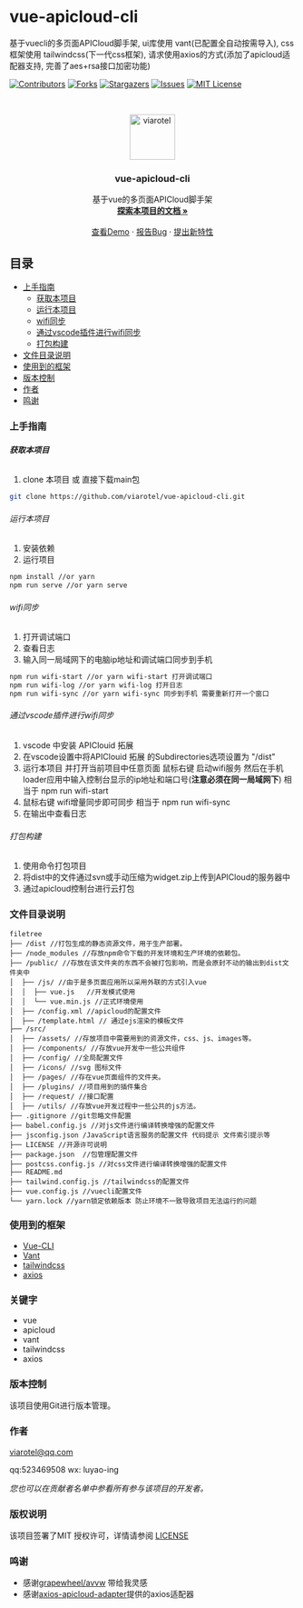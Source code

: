 

# vue-apicloud-cli

基于vuecli的多页面APICloud脚手架, ui库使用 vant(已配置全自动按需导入), css 框架使用 tailwindcss(下一代css框架), 请求使用axios的方式(添加了apicloud适配器支持, 完善了aes+rsa接口加密功能)

<!-- PROJECT SHIELDS -->

[![Contributors][contributors-shield]][contributors-url]
[![Forks][forks-shield]][forks-url]
[![Stargazers][stars-shield]][stars-url]
[![Issues][issues-shield]][issues-url]
[![MIT License][license-shield]][license-url]
<!-- [![LinkedIn][linkedin-shield]][linkedin-url] -->

<!-- PROJECT LOGO -->
<br />

<p align="center">
  <a href="https://github.com/Viarotel/vue-apicloud-cli">
    <img src="src/assets/img/logo.png" alt="viarotel" height="80">
  </a>
  <h3 align="center">vue-apicloud-cli</h3>
  <p align="center">
    基于vue的多页面APICloud脚手架
    <br />
    <a href="https://github.com/Viarotel/vue-apicloud-cli"><strong>探索本项目的文档 »</strong></a>
    <br />
    <br />
    <a href="https://github.com/Viarotel/vue-apicloud-cli">查看Demo</a>
    ·
    <a href="https://github.com/Viarotel/vue-apicloud-cli/issues">报告Bug</a>
    ·
    <a href="https://github.com/Viarotel/vue-apicloud-cli/issues">提出新特性</a>
  </p>

## 目录

- [上手指南](#上手指南)
  - [获取本项目](#获取本项目)
  - [运行本项目](#运行本项目)
  - [wifi同步](#wifi同步)
  - [通过vscode插件进行wifi同步](#通过vscode插件进行wifi同步)
  - [打包构建](#打包构建)
- [文件目录说明](#文件目录说明)
- [使用到的框架](#使用到的框架)
- [版本控制](#版本控制)
- [作者](#作者)
- [鸣谢](#鸣谢)

### 上手指南

###### **获取本项目**

1. clone 本项目 或 直接下载main包

```sh
git clone https://github.com/viarotel/vue-apicloud-cli.git
```

###### 运行本项目

1. 安装依赖
2. 运行项目

```sh
npm install //or yarn
npm run serve //or yarn serve
```

###### wifi同步

1. 打开调试端口
2. 查看日志
3. 输入同一局域网下的电脑ip地址和调试端口同步到手机

```sh
npm run wifi-start //or yarn wifi-start 打开调试端口
npm run wifi-log //or yarn wifi-log 打开日志
npm run wifi-sync //or yarn wifi-sync 同步到手机 需要重新打开一个窗口
```

###### 通过vscode插件进行wifi同步

1. vscode 中安装 APIClouid 拓展
2. 在vscode设置中将APIClouid 拓展 的Subdirectories选项设置为 "/dist"
3. 运行本项目 并打开当前项目中任意页面 鼠标右键 启动wifi服务 然后在手机loader应用中输入控制台显示的ip地址和端口号(**注意必须在同一局域网下**) 相当于 npm run wifi-start
4. 鼠标右键 wifi增量同步即可同步 相当于 npm run wifi-sync
5. 在输出中查看日志

###### 打包构建

1. 使用命令打包项目
2. 将dist中的文件通过svn或手动压缩为widget.zip上传到APICloud的服务器中
3. 通过apicloud控制台进行云打包

### 文件目录说明

```
filetree
├── /dist //打包生成的静态资源文件，用于生产部署。
├── /node_modules //存放npm命令下载的开发环境和生产环境的依赖包。
├── /public/ //存放在该文件夹的东西不会被打包影响，而是会原封不动的输出到dist文件夹中
│  ├── /js/ //由于是多页面应用所以采用外联的方式引入vue 
│  │  ├── vue.js   //开发模式使用
│  │  └── vue.min.js //正式环境使用
│  ├── /config.xml //apicloud的配置文件
│  ├── /template.html // 通过ejs渲染的模板文件
├── /src/
│  ├── /assets/ //存放项目中需要用到的资源文件，css、js、images等。
│  ├── /components/ //存放vue开发中一些公共组件
│  ├── /config/ //全局配置文件
│  ├── /icons/ //svg 图标文件
│  ├── /pages/ //存在vue页面组件的文件夹。
│  ├── /plugins/ //项目用到的插件集合
│  ├── /request/ //接口配置
│  ├── /utils/ //存放vue开发过程中一些公共的js方法。
├── .gitignore //git忽略文件配置
├── babel.config.js //对js文件进行编译转换增强的配置文件
├── jsconfig.json /JavaScript语言服务的配置文件 代码提示 文件索引提示等
├── LICENSE //开源许可说明
├── package.json  //包管理配置文件
├── postcss.config.js //对css文件进行编译转换增强的配置文件
├── README.md
├── tailwind.config.js //tailwindcss的配置文件
├── vue.config.js //vuecli配置文件
└── yarn.lock //yarn锁定依赖版本 防止环境不一致导致项目无法运行的问题

```

### 使用到的框架

- [Vue-CLI](https://cli.vuejs.org)
- [Vant](https://vant-contrib.gitee.io/vant)
- [tailwindcss](https://www.tailwindcss.cn/)
- [axios](http://www.axios-js.com/)

### 关键字

- vue
- apicloud
- vant
- tailwindcss
- axios

### 版本控制

该项目使用Git进行版本管理。

### 作者

viarotel@qq.com

qq:523469508 wx: luyao-ing

 *您也可以在贡献者名单中参看所有参与该项目的开发者。*

### 版权说明

该项目签署了MIT 授权许可，详情请参阅 [LICENSE](LICENSE)

### 鸣谢


- 感谢[grapewheel/avvw](https://github.com/grapewheel/avvw) 带给我灵感
- 感谢[axios-apicloud-adapter](https://github.com/F-loat/axios-apicloud-adapter)提供的axios适配器

<!-- links -->

[your-project-path]:viarotel/vue-apicloud-cli
[contributors-shield]: https://img.shields.io/github/contributors/viarotel/vue-apicloud-cli.svg?style=flat-square
[contributors-url]: https://github.com/viarotel/vue-apicloud-cli/graphs/contributors
[forks-shield]: https://img.shields.io/github/forks/viarotel/vue-apicloud-cli.svg?style=flat-square
[forks-url]: https://github.com/viarotel/vue-apicloud-cli/network/members
[stars-shield]: https://img.shields.io/github/stars/viarotel/vue-apicloud-cli.svg?style=flat-square
[stars-url]: https://github.com/viarotel/vue-apicloud-cli/stargazers
[issues-shield]: https://img.shields.io/github/issues/viarotel/vue-apicloud-cli.svg?style=flat-square
[issues-url]: https://img.shields.io/github/issues/viarotel/vue-apicloud-cli.svg
[license-shield]: https://img.shields.io/github/license/viarotel/vue-apicloud-cli.svg?style=flat-square
[license-url]: https://github.com/viarotel/vue-apicloud-cli/blob/master/LICENSE
[linkedin-shield]: https://img.shields.io/badge/-LinkedIn-black.svg?style=flat-square&logo=linkedin&colorB=555
[linkedin-url]: https://linkedin.com/in/viarotel